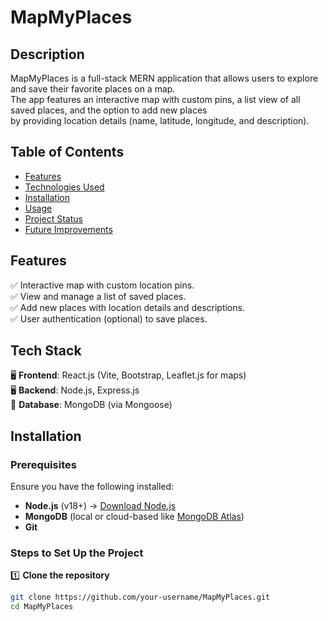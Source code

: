 # MapMyPlaces

## Description

MapMyPlaces is a full-stack MERN application that allows users to explore and save their favorite places on a map.  
The app features an interactive map with custom pins, a list view of all saved places, and the option to add new places  
by providing location details (name, latitude, longitude, and description).  

## Table of Contents

- [Features](#features)
- [Technologies Used](#tech-stack)
- [Installation](#installation)
- [Usage](#usage)
- [Project Status](#project-status)
- [Future Improvements](#future-improvements)
<!-- - [Screenshots](#screenshots) -->
<!-- - [Acknowledgements](#acknowledgements) -->
<!-- - [Contact](#contact) -->

## Features

✅ Interactive map with custom location pins.  
✅ View and manage a list of saved places.  
✅ Add new places with location details and descriptions.  
✅ User authentication (optional) to save places.  

## Tech Stack

🖥️ **Frontend**: React.js (Vite, Bootstrap, Leaflet.js for maps)  
🖥️ **Backend**: Node.js, Express.js  
💾 **Database**: MongoDB (via Mongoose)  

## Installation

### Prerequisites  
Ensure you have the following installed:  
- **Node.js** (v18+) → [Download Node.js](https://nodejs.org/)  
- **MongoDB** (local or cloud-based like [MongoDB Atlas](https://www.mongodb.com/atlas))  
- **Git**  

### Steps to Set Up the Project  

1️⃣ **Clone the repository**  
```sh
git clone https://github.com/your-username/MapMyPlaces.git
cd MapMyPlaces
